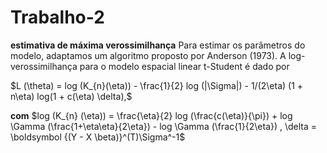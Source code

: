 # Trabalho-2
**estimativa de máxima verossimilhança**
 Para estimar os parâmetros do modelo, adaptamos um algoritmo proposto por Anderson (1973). A log-verossimilhança para o modelo espacial linear t-Student é dado por 

 $L (\theta) = log (K_{n}(\eta)) - \frac{1}{2} log (|\Sigma|) - 1/(2\eta) (1 + n\eta) log(1 + c(\eta) \delta),$

 
 **com** $log (K_{n} (\eta)) = \frac{\eta}{2} log (\frac{c(\eta)}{\pi}) + log \Gamma (\frac{1+\eta\eta}{2\eta}) - log \Gamma (\frac{1}{2\eta}) , \delta = \boldsymbol {(Y - X \beta)}^(T)\Sigma^-1$
